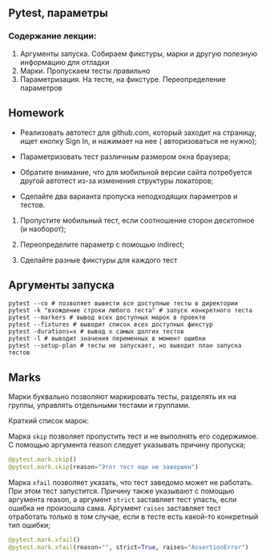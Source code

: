 ## Pytest, параметры  
### Содержание лекции:  
1.  Аргументы запуска. Собираем фикстуры, марки и другую полезную информацию для отладки
2. Марки. Пропускаем тесты правильно
3. Параметризация. На тесте, на фикстуре. Переопределение параметров



## Homework  
- Реализовать автотест для github.com, который заходит на страницу, ищет кнопку Sign In, и нажимает на нее (
  авторизоваться не нужно);

- Параметризовать тест различным размером окна браузера;

- Обратите внимание, что для мобильной версии сайта потребуется другой автотест из-за изменения структуры локаторов;

- Сделайте два варианта пропуска неподходящих параметров и тестов.


1. Пропустите мобильный тест, если соотношение сторон десктопное (и наоборот);

2. Переопределите параметр с помощью indirect;

3. Сделайте разные фикстуры для каждого тест

## Аргументы запуска  
``` command
pytest --co # позволяет вывести все доступные тесты в директории
pytest -k "вхождение строки любого теста" # запуск конкретного теста
pytest --markers # вывод всех доступных марок в проекте
pytest --fixtures # выводит список всех доступных фикстур
pytest -durations=x # вывод x самых долгих тестов
pytest -l # выводит значения переменных в момент ошибки
pytest --setup-plan # тесты не запускает, но выводит план запуска тестов
```
## Marks  
Марки буквально позволяют маркировать тесты, разделять их на группы, управлять отдельными тестами и группами.

Краткий список марок:

Марка `skip` позволяет пропустить тест и не выполнять его содержимое. С помощью аргумента reason следует указывать причину пропуска;  
```python
@pytest.mark.skip()
@pytest.mark.skip(reason="Этот тест еще не завершен")
```

Марка `xfail` позволяет указать, что тест заведомо может не работать. При этом тест запустится. Причину также указывают с помощью аргумента reason, а аргумент `strict`  заставляет тест упасть, если ошибка не произошла сама. Аргумент `raises` заставляет тест отработать только в том случае, если в тесте есть какой-то конкретный тип ошибки;  
```python
@pytest.mark.xfail()
@pytest.mark.xfail(reason="", strict=True, raises="AssertionError")
```
